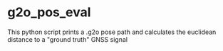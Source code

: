 # g2o_pos_eval
This python script prints a .g2o pose path and calculates the euclidean distance to a "ground truth" GNSS signal
